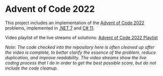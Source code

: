 # Advent of Code 2022

This project includes an implementation of the [Advent of Code 2022](https://adventofcode.com/2022) problems, implemented in [.NET 7](https://dotnet.microsoft.com/en-us/download/dotnet/7.0) and [C# 11](https://devblogs.microsoft.com/dotnet/welcome-to-csharp-11/).

Video playlist of the live streams of solutions: [Advent of Code 2022 Playlist](https://www.youtube.com/playlist?list=PLtiSGQKEdIWymZ0orU36tEBWPi0e4pwrK)

_Note: The code checked into the repository here is often cleaned up after the video is complete, to better clarify the essence of the problem, reduce duplication, and improve readability. The video streams show the live coding process that I do in order to get the best possible score, but do not include the code cleanup._
